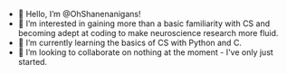- 👋 Hello, I’m @OhShanenanigans!
- 👀 I’m interested in gaining more than a basic familiarity with CS and becoming adept at coding to make neuroscience research more fluid.
- 🌱 I’m currently learning the basics of CS with Python and C.
- 💞️ I’m looking to collaborate on nothing at the moment - I've only just started.

<!---
OhShanenanigans/OhShanenanigans is a ✨ special ✨ repository because its `README.md` (this file) appears on your GitHub profile.
You can click the Preview link to take a look at your changes.
--->
